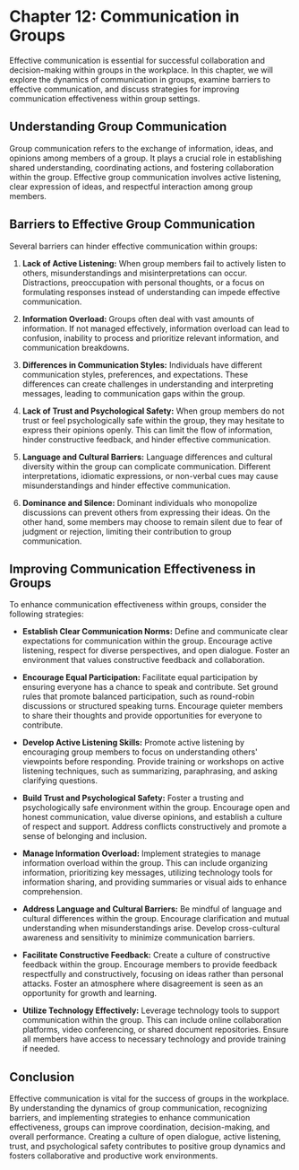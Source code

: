 Chapter 12: Communication in Groups
===================================

Effective communication is essential for successful collaboration and decision-making within groups in the workplace. In this chapter, we will explore the dynamics of communication in groups, examine barriers to effective communication, and discuss strategies for improving communication effectiveness within group settings.

**Understanding Group Communication**
-------------------------------------

Group communication refers to the exchange of information, ideas, and opinions among members of a group. It plays a crucial role in establishing shared understanding, coordinating actions, and fostering collaboration within the group. Effective group communication involves active listening, clear expression of ideas, and respectful interaction among group members.

**Barriers to Effective Group Communication**
---------------------------------------------

Several barriers can hinder effective communication within groups:

1. **Lack of Active Listening:** When group members fail to actively listen to others, misunderstandings and misinterpretations can occur. Distractions, preoccupation with personal thoughts, or a focus on formulating responses instead of understanding can impede effective communication.

2. **Information Overload:** Groups often deal with vast amounts of information. If not managed effectively, information overload can lead to confusion, inability to process and prioritize relevant information, and communication breakdowns.

3. **Differences in Communication Styles:** Individuals have different communication styles, preferences, and expectations. These differences can create challenges in understanding and interpreting messages, leading to communication gaps within the group.

4. **Lack of Trust and Psychological Safety:** When group members do not trust or feel psychologically safe within the group, they may hesitate to express their opinions openly. This can limit the flow of information, hinder constructive feedback, and hinder effective communication.

5. **Language and Cultural Barriers:** Language differences and cultural diversity within the group can complicate communication. Different interpretations, idiomatic expressions, or non-verbal cues may cause misunderstandings and hinder effective communication.

6. **Dominance and Silence:** Dominant individuals who monopolize discussions can prevent others from expressing their ideas. On the other hand, some members may choose to remain silent due to fear of judgment or rejection, limiting their contribution to group communication.

**Improving Communication Effectiveness in Groups**
---------------------------------------------------

To enhance communication effectiveness within groups, consider the following strategies:

* **Establish Clear Communication Norms:** Define and communicate clear expectations for communication within the group. Encourage active listening, respect for diverse perspectives, and open dialogue. Foster an environment that values constructive feedback and collaboration.

* **Encourage Equal Participation:** Facilitate equal participation by ensuring everyone has a chance to speak and contribute. Set ground rules that promote balanced participation, such as round-robin discussions or structured speaking turns. Encourage quieter members to share their thoughts and provide opportunities for everyone to contribute.

* **Develop Active Listening Skills:** Promote active listening by encouraging group members to focus on understanding others' viewpoints before responding. Provide training or workshops on active listening techniques, such as summarizing, paraphrasing, and asking clarifying questions.

* **Build Trust and Psychological Safety:** Foster a trusting and psychologically safe environment within the group. Encourage open and honest communication, value diverse opinions, and establish a culture of respect and support. Address conflicts constructively and promote a sense of belonging and inclusion.

* **Manage Information Overload:** Implement strategies to manage information overload within the group. This can include organizing information, prioritizing key messages, utilizing technology tools for information sharing, and providing summaries or visual aids to enhance comprehension.

* **Address Language and Cultural Barriers:** Be mindful of language and cultural differences within the group. Encourage clarification and mutual understanding when misunderstandings arise. Develop cross-cultural awareness and sensitivity to minimize communication barriers.

* **Facilitate Constructive Feedback:** Create a culture of constructive feedback within the group. Encourage members to provide feedback respectfully and constructively, focusing on ideas rather than personal attacks. Foster an atmosphere where disagreement is seen as an opportunity for growth and learning.

* **Utilize Technology Effectively:** Leverage technology tools to support communication within the group. This can include online collaboration platforms, video conferencing, or shared document repositories. Ensure all members have access to necessary technology and provide training if needed.

**Conclusion**
--------------

Effective communication is vital for the success of groups in the workplace. By understanding the dynamics of group communication, recognizing barriers, and implementing strategies to enhance communication effectiveness, groups can improve coordination, decision-making, and overall performance. Creating a culture of open dialogue, active listening, trust, and psychological safety contributes to positive group dynamics and fosters collaborative and productive work environments.
